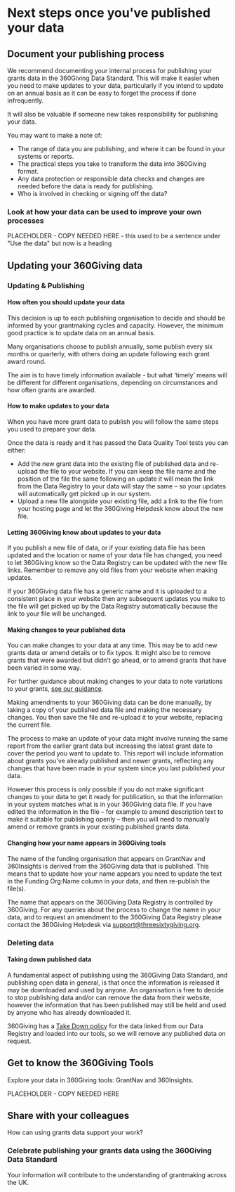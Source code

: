 # Next steps once you've published your data

## Document your publishing process

We recommend documenting your internal process for publishing your grants data in the 360Giving Data Standard. This will make it easier when you need to make updates to your data, particularly if you intend to update on an annual basis as it can be easy to forget the process if done infrequently.  

It will also be valuable if someone new takes responsibility for publishing your data. 

You may want to make a note of:
- The range of data you are publishing, and where it can be found in your systems or reports.
- The practical steps you take to transform the data into 360Giving format.
- Any data protection or responsible data checks and changes are needed before the data is ready for publishing.
- Who is involved in checking or signing off the data?

### Look at how your data can be used to improve your own processes

PLACEHOLDER - COPY NEEDED HERE - this used to be a sentence under "Use the data" but now is a heading

## Updating your 360Giving data

### Updating & Publishing

#### How often you should update your data

This decision is up to each publishing organisation to decide and should be informed by your grantmaking cycles and capacity. However, the minimum good practice is to update data on an annual basis.

Many organisations choose to publish annually, some publish every six months or quarterly, with others doing an update following each grant award round. 

The aim is to have timely information available - but what ‘timely’ means will be different for different organisations, depending on circumstances and how often grants are awarded.

#### How to make updates to your data

When you have more grant data to publish you will follow the same steps you used to prepare your data. 
 
Once the data is ready and it has passed the Data Quality Tool tests you can either: 
- Add the new grant data into the existing file of published data and re-upload the file to your website. If you can keep the file name and the position of the file the same following an update it will mean the link from the Data Registry to your data will stay the same – so your updates will automatically get picked up in our system.
- Upload a new file alongside your existing file, add a link to the file from your hosting page and let the 360Giving Helpdesk know about the new file.

#### Letting 360Giving know about updates to your data

If you publish a new file of data, or if your existing data file has been updated and the location or name of your data file has changed, you need to let 360Giving know so the Data Registry can be updated with the new file links.
Remember to remove any old files from your website when making updates. 

If your 360Giving data file has a generic name and it is uploaded to a consistent place in your website then any subsequent updates you make to the file will get picked up by the Data Registry automatically because the link to your file will be unchanged.

#### Making changes to your published data

You can make changes to your data at any time. This may be to add new grants data or amend details or to fix typos. It might also be to remove grants that were awarded but didn’t go ahead, or to amend grants that have been varied in some way. 
 
For further guidance about making changes to your data to note variations to your grants, [see our guidance](https://www.threesixtygiving.org/2020/04/20/covid19-guidance-on-tagging-and-tracking-changes-to-existing-grants/).
 
Making amendments to your 360Giving data can be done manually, by taking a copy of your published data file and making the necessary changes. You then save the file and re-upload it to your website, replacing the current file.
 
The process to make an update of your data might involve running the same report from the earlier grant data but increasing the latest grant date to cover the period you want to update to. This report will include information about grants you've already published and newer grants, reflecting any changes that have been made in your system since you last published your data. 
 
However this process is only possible if you do not make significant changes to your data to get it ready for publication, so that the information in your system matches what is in your 360Giving data file.  If you have edited the information in the file – for example to amend description text to make it suitable for publishing openly – then you will need to manually amend or remove grants in your existing published grants data.

#### Changing how your name appears in 360Giving tools

The name of the funding organisation that appears on GrantNav and 360Insights is derived from the 360Giving data that is published. This means that to update how your name appears you need to update the text in the Funding Org:Name column in your data, and then re-publish the file(s).

The name that appears on the 360Giving Data Registry is controlled by 360Giving. For any queries about the process to change the name in your data, and to request an amendment to the 360Giving Data Registry please contact the 360Giving Helpdesk via support@threesixtygiving.org.

### Deleting data

#### Taking down published data

A fundamental aspect of publishing using the 360Giving Data Standard, and publishing open data in general, is that once the information is released it may be downloaded and used by anyone.
An organisation is free to decide to stop publishing data and/or can remove the data from their website, however the information that has been published may still be held and used by anyone who has already downloaded it.

360Giving has a [Take Down policy](https://www.threesixtygiving.org/take-down-policy/) for the data linked from our Data Registry and loaded into our tools, so we will remove any published data on request. 

## Get to know the 360Giving Tools

Explore your data in 360Giving tools: GrantNav and 360Insights.

PLACEHOLDER - COPY NEEDED HERE

## Share with your colleagues

How can using grants data support your work?

### Celebrate publishing your grants data using the 360Giving Data Standard

Your information will contribute to the understanding of grantmaking across the UK.
